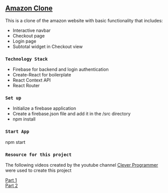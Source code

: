 ## [Amazon Clone](https://e-clone-7386a.web.app/)

This is a clone of the amazon website with basic functionality that includes:
- Interactive navbar
- Checkout page
- Login page
- Subtotal widget in Checkout view

### `Technology Stack`

- Firebase for backend and login authentication
- Create-React for boilerplate
- React Context API
- React Router

### `Set up`

- Initialize a firebase application
- Create a firebase.json file and add it in the /src directory
- npm install

### `Start App`

npm start

### `Resource for this project`

The following videos created by the youtube channel [Clever Programmer](https://www.youtube.com/channel/UCqrILQNl5Ed9Dz6CGMyvMTQ) were used to create this project

[Part 1](https://youtu.be/1_IYL9ZMR_Y)<br/>
[Part 2](https://youtu.be/iRwE2YTZsjQ)
